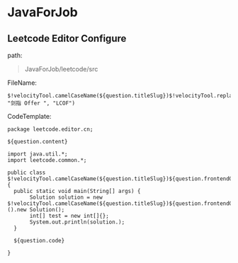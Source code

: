 # JavaForJob

## Leetcode Editor Configure
path:
> JavaForJob/leetcode/src

FileName:
```
$!velocityTool.camelCaseName(${question.titleSlug})$!velocityTool.replace(${question.frontendQuestionId}, "剑指 Offer ", "LCOF")
```
CodeTemplate:
```
package leetcode.editor.cn;

${question.content}

import java.util.*;
import leetcode.common.*;

public class $!velocityTool.camelCaseName(${question.titleSlug})${question.frontendQuestionId}{
  public static void main(String[] args) {
       Solution solution = new $!velocityTool.camelCaseName(${question.titleSlug})${question.frontendQuestionId}().new Solution();
       int[] test = new int[]{};
       System.out.println(solution.);
  }
  
  ${question.code}
  
}
```